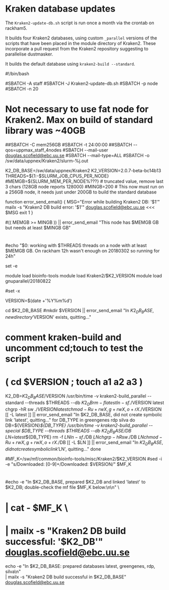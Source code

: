 Kraken database updates
=======================

The `Kraken2-update-db.sh` script is run once a month via the crontab on rackham5.

It builds four Kraken2 databases, using custom `_parallel` versions of the scripts that have been placed in the module directory of Kraken2.
These incorporate a pull request from the Kraken2 repository suggesting to parallelise dustmasker.

It builds the default database using `kraken2-build --standard`.

#!/bin/bash

#SBATCH -A staff
#SBATCH -J Kraken2-update-db.sh
#SBATCH -p node
#SBATCH -n 20
#  Not necessary to use fat node for Kraken2.  Max on build of standard library was ~40GB
##SBATCH -C mem256GB
#SBATCH -t 24:00:00
##SBATCH --qos=uppmax_staff_4nodes
#SBATCH --mail-user douglas.scofield@ebc.uu.se
#SBATCH --mail-type=ALL
#SBATCH -o /sw/data/uppnex/Kraken2/slurm-%j.out

K2_DB_BASE=/sw/data/uppnex/Kraken2
K2_VERSION=2.0.7-beta-bc14b13
THREADS=${1:-$SLURM_JOB_CPUS_PER_NODE}
#MEMGB=${SLURM_MEM_PER_NODE%???}  # truncated value, remove last 3 chars (128GB node reports 128000)
#MINGB=200 # This now must run on a 256GB node, it needs just under 200GB to build the standard database

function error_send_email()
{
    MSG="Error while building Kraken2 DB: '$1'"
	mailx -s "Kraken2 DB build error: '$1'" douglas.scofield@ebc.uu.se <<< $MSG
    exit 1
}

#(( MEMGB >= MINGB )) || error_send_email "This node has $MEMGB GB but needs at least $MINGB GB"
#
#echo "$0: working with $THREADS threads on a node with at least $MEMGB GB.  On rackham 12h wasn't enough on 20180302 so running for 24h"

set -e

module load bioinfo-tools
module load Kraken2/$K2_VERSION
module load gnuparallel/20180822

#set -x

VERSION=$(date +'%Y%m%d')

cd $K2_DB_BASE
#mkdir $VERSION || error_send_email "In $K2_DB_BASE, new directory '$VERSION' exists, quitting..."

# comment kraken-build and uncomment cd;touch to test the script
# ( cd $VERSION ; touch a1 a2 a3 )
K2_DB=$K2_DB_BASE/$VERSION
/usr/bin/time -v kraken2-build_parallel --standard --threads $THREADS --db $K2_DB
rm -f latest
ln -sf ./$VERSION latest
chgrp -hR sw ./$VERSION latest
chmod -R u+rwX,g+rwX,o+rX ./$VERSION
[[ -L latest ]] || error_send_email "In $K2_DB_BASE, did not create symbolic link 'latest', quitting..."
for DB_TYPE in greengenes rdp silva
do
    DB=${VERSION}_${DB_TYPE}
    /usr/bin/time -v kraken2-build_parallel --special $DB_TYPE --threads $THREADS --db $K2_DB_BASE/$DB
    LN=latest_${DB_TYPE}
    rm -f $LN
    ln -sf ./$DB $LN
    chgrp -hR sw ./$DB $LN
    chmod -R u+rwX,g+rwX,o+rX ./$DB
    [[ -L $LN ]] || error_send_email "In $K2_DB_BASE, did not create symbolic link '$LN', quitting..."
done

#MF_K=/sw/mf/common/bioinfo-tools/misc/Kraken2/$K2_VERSION
#sed -i -e "s/Downloaded: [0-9]\+/Downloaded: $VERSION/" $MF_K
#
#echo -e "In $K2_DB_BASE, prepared $K2_DB and linked 'latest' to $K2_DB; double-check the mf file $MF_K below:\n\n" \
#    | cat - $MF_K \
#    | mailx -s "Kraken2 DB build successful: '$K2_DB'" douglas.scofield@ebc.uu.se

echo -e "In $K2_DB_BASE: prepared databases latest, greengenes, rdp, silva\n" \
    | mailx -s "Kraken2 DB build successful in $K2_DB_BASE" douglas.scofield@ebc.uu.se

